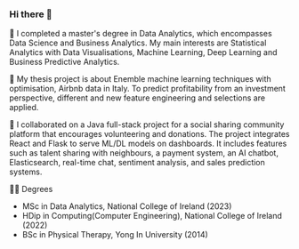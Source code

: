 ### Hi there 👋

<!--
**KatherineJH/KatherineJH** is a ✨ _special_ ✨ repository because its `README.md` (this file) appears on your GitHub profile.

Here are some ideas to get you started:

- 🔭 I’m currently working on ...
- 🌱 I’m currently learning ...
- 👯 I’m looking to collaborate on ...
- 🤔 I’m looking for help with ...
- 💬 Ask me about ...
- 📫 How to reach me: ...
- 😄 Pronouns: ...
- ⚡ Fun fact: ...
-->

🌱 I completed a master's degree in Data Analytics, which encompasses Data Science and Business Analytics. My main interests are Statistical Analytics with Data Visualisations, Machine Learning, Deep Learning and Business Predictive Analytics.

🔭 My thesis project is about Enemble machine learning techniques with optimisation, Airbnb data in Italy. To predict profitability from an investment perspective, different and new feature engineering and selections are applied. 

👯 I collaborated on a Java full-stack project for a social sharing community platform that encourages volunteering and donations. The project integrates React and Flask to serve ML/DL models on dashboards. It includes features such as talent sharing with neighbours, a payment system, an AI chatbot, Elasticsearch, real-time chat, sentiment analysis, and sales prediction systems.

<!--🔭 I’m currently researching and developing ... -->

👩‍🎓 Degrees
   - MSc in Data Analytics, National College of Ireland (2023)
   - HDip in Computing(Computer Engineering), National College of Ireland (2022)
   - BSc in Physical Therapy, Yong In University (2014) 
